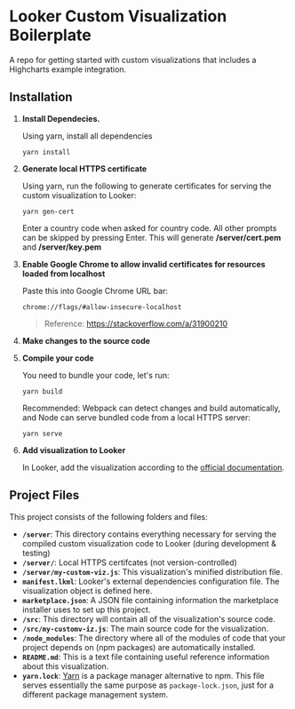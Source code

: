# Looker Custom Visualization Boilerplate

A repo for getting started with custom visualizations that includes a Highcharts example integration.


## Installation
1.  **Install Dependecies.**

    Using yarn, install all dependencies
    ```
    yarn install
    ```
2. **Generate local HTTPS certificate**
  
    Using yarn, run the following to generate certificates for serving the custom visualization to Looker:

    ```
    yarn gen-cert
    ```
    Enter a country code when asked for country code.  All other prompts can be skipped by pressing Enter.  This will generate **/server/cert.pem** and **/server/key.pem**
    
3. **Enable Google Chrome to allow invalid certificates for resources loaded from localhost**

    Paste this into Google Chrome URL bar:
    ```
    chrome://flags/#allow-insecure-localhost
    ```

    > Reference: https://stackoverflow.com/a/31900210


4. **Make changes to the source code**

5. **Compile your code**

    You need to bundle your code, let's run:
    ```
    yarn build
    ```
    Recommended: Webpack can detect changes and build automatically, and Node can serve bundled code from a local HTTPS server:
     ```
    yarn serve
    ```

6. **Add visualization to Looker**

    In Looker, add the visualization according to the [official documentation](https://cloud.google.com/looker/docs/admin-panel-platform-visualizations).


## Project Files

This project consists of the following folders and files:

- **`/server`**: This directory contains everything necessary for serving the compiled custom visualization code to Looker (during development & testing)
- **`/server/`**: Local HTTPS certifcates (not version-controlled)
- **`/server/my-custom-viz.js`**: This visualization's minified distribution file. 
- **`manifest.lkml`**: Looker's external dependencies configuration file. The visualization object is defined here.
- **`marketplace.json`**: A JSON file containing information the marketplace installer uses to set up this project.
- **`/src`**: This directory will contain all of the visualization's source code.
- **`/src/my-customv-iz.js`**: The main source code for the visualization.
- **`/node_modules`**: The directory where all of the modules of code that your project depends on (npm packages) are automatically installed.
- **`README.md`**: This is a text file containing useful reference information about this visualization.
- **`yarn.lock`**: [Yarn](https://yarnpkg.com/) is a package manager alternative to npm. This file serves essentially the same purpose as `package-lock.json`, just for a different package management system.